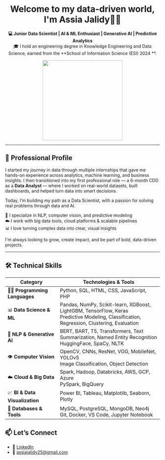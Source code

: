 <h1 align="center">Welcome to my data-driven world, I'm Assia Jalidy👩‍💻</h1>

<p align="center">
  <b>💻 Junior Data Scientist | AI & ML Enthusiast  | Generative AI  | Predictive Analytics </b><br>
  🎓 I hold an engineering degree in Knowledge Engineering and Data Science,  
  earned from the **School of Information Science (ESI) 2024 **.<br>
</p>


<p align="center">
  <img src="https://i.pinimg.com/736x/d1/15/2f/d1152f401e89ddde7eba1fdc21ec4b3c.jpg"  width="260"/>
</p>

---

## 💼 Professional Profile

I started my journey in data through multiple internships that gave me hands-on experience across analytics, machine learning, and business insights.  I then transitioned into my first professional role — a 6-month CDD as a **Data Analyst** — where I worked on real-world datasets, built dashboards, and helped turn data into smart decisions.

Today, I’m building my path as a Data Scientist, with a passion for solving real problems through data and AI.

🧠 I specialize in NLP, computer vision, and predictive modeling  
☁️ I work with big data tools, cloud platforms & scalable pipelines  
📊 I love turning complex data into clear, visual insights

I'm always looking to grow, create impact, and be part of bold, data-driven projects.

---
## 🛠️ Technical Skills

| Category                         | Technologies & Tools                                                                                                                                   |
|----------------------------------|--------------------------------------------------------------------------------------------------------------------------------------------------------|
| 🧑‍💻 **Programming Languages**     | Python, SQL, HTML, CSS, JavaScript, PHP                                                                                                                |
| 📊 **Data Science & ML**         | Pandas, NumPy, Scikit-learn, XGBoost, LightGBM, TensorFlow, Keras  <br> Predictive Modeling, Classification, Regression, Clustering, Evaluation     |
| 🧠 **NLP & Generative AI**       | BERT, BART, T5, Transformers, Text Summarization, Named Entity Recognition <br> HuggingFace, SpaCy, NLTK                                              |
| 👁️ **Computer Vision**          | OpenCV, CNNs, ResNet, VGG, MobileNet, YOLOv5 <br> Image Classification, Object Detection                                                              |
| ☁️ **Cloud & Big Data**         | Spark, Hadoop, Databricks, AWS, GCP, Azure <br> PySpark, BigQuery                                                                                      |
| 📈 **BI & Data Visualization**   | Power BI, Tableau, Matplotlib, Seaborn, Plotly                                                                                                         |
| 🧩 **Databases & Tools**         | MySQL, PostgreSQL, MongoDB, Neo4j <br> Git, Docker, VS Code, Jupyter Notebook                                                                          |



## 📫 Let’s Connect

- 🔗 [LinkedIn](https://www.linkedin.com/in/assia-jalidy-09a74020b)
- 📧 assiajalidy25@gmail.com

